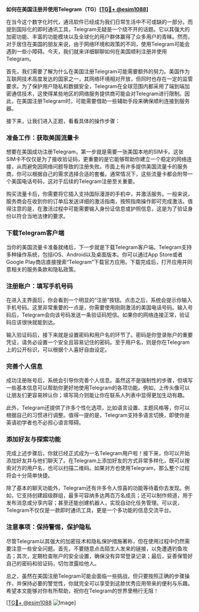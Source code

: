 **如何在美国注册并使用Telegram（TG）[[TG💪+ @esim1088](https://t.me/s/esim1088)]**

在当今这个数字化时代，通讯软件已经成为我们日常生活中不可或缺的一部分。而提到国际化的即时通讯工具，Telegram无疑是一个绕不开的话题。它以其强大的加密功能、丰富的功能模块以及全球化的用户群体赢得了众多用户的青睐。然而，对于居住在美国的朋友来说，由于网络环境和政策的不同，使用Telegram可能会遇到一些小障碍。今天，我们就来详细聊聊如何在美国顺利注册并使用Telegram。

首先，我们需要了解为什么在美国注册Telegram可能需要额外的努力。美国作为互联网技术高度发达的国家之一，其网络环境相对开放，但同时也存在一定的监管要求。为了保护用户隐私和数据安全，Telegram在全球范围内都采用了端到端加密通信技术，这使得某些地区的网络服务提供商可能会对Telegram进行限制。因此，在美国注册Telegram时，可能需要借助一些辅助手段来确保顺利连接到服务器。

接下来，让我们进入正题，看看具体的操作步骤：

### 准备工作：获取美国流量卡

想要在美国成功注册Telegram，第一步就是需要一张美国本地的SIM卡。这张SIM卡不仅仅是为了接收验证码，更重要的是它能够帮助你建立一个稳定的网络连接，从而避免因网络问题导致的注册失败。市面上有许多提供美国流量卡的服务商，你可以根据自己的需求选择合适的套餐。通常情况下，这些流量卡都会附带一个美国电话号码，这对于后续的Telegram注册至关重要。

购买流量卡后，你需要将它插入支持国际漫游的手机中，并激活服务。一般来说，服务商会在收到你的订单后发送详细的激活指南，按照指南操作即可完成激活。值得注意的是，在激活过程中可能需要输入身份证信息或护照信息，这是为了验证身份以符合当地法律的要求。

### 下载Telegram客户端

当你的美国流量卡准备就绪后，下一步就是下载Telegram客户端。Telegram支持多种操作系统，包括iOS、Android以及桌面版本。你可以通过App Store或者Google Play商店直接搜索“Telegram”下载官方应用。下载完成后，打开应用并同意相关的服务条款和隐私政策。

### 注册账户：填写手机号码

在进入主界面后，你会看到一个明显的“注册”按钮。点击之后，系统会提示你输入手机号码。这里非常重要的一点是，你需要使用刚刚激活的美国电话号码。输入号码后，Telegram会向该号码发送一条验证码短信。如果你的网络连接正常，验证码应该很快就能到达。

输入验证码后，接下来就是设置密码和用户名的环节了。密码是你登录账户的重要凭证，请务必设置一个安全且容易记住的密码。至于用户名，则是你在Telegram上的公开标识，可以根据个人喜好自由设定。

### 完善个人信息

成功注册账号后，系统会引导你完善个人信息。虽然这不是强制性的步骤，但填写一些基本信息可以帮助你更好地使用Telegram的各项功能。例如，上传头像可以让朋友们更容易辨认你；填写简介则能让你在联系人列表中显得更加生动有趣。

此外，Telegram还提供了许多个性化选项，比如语言设置、主题风格等，你可以根据自己的习惯进行调整。值得一提的是，Telegram支持多语言切换，即使你是英语初学者也不必担心语言障碍。

### 添加好友与探索功能

完成上述步骤后，你就已经正式成为一名Telegram用户啦！接下来，你可以开始添加好友并与他们聊天了。在Telegram上添加好友的方式非常多样化，既可以搜索对方的用户名，也可以扫描二维码。如果对方也使用Telegram，那么整个过程将会十分简单快捷。

除了基本的聊天功能外，Telegram还有许多令人惊喜的功能等待着你去发现。例如，它支持创建超级群组，最多可容纳多达两百万名成员；还可以制作频道，用于发布消息或分享内容；甚至还能创建机器人，实现自动化任务管理。可以说，Telegram不仅仅是一款即时通讯工具，更是一个多功能的信息交流平台。

### 注意事项：保持警惕，保护隐私

尽管Telegram以其强大的加密技术和隐私保护措施著称，但在使用过程中仍然需要注意一些安全问题。首先，不要随意点击陌生人发来的链接，以免遭遇钓鱼攻击；其次，定期检查账户的安全设置，确保没有异常登录记录；最后，妥善保管好自己的密码和验证码，切勿泄露给他人。

总之，虽然在美国注册Telegram可能会面临一些挑战，但只要按照正确的步骤操作，并保持必要的警觉性，你就完全可以享受到这款优秀应用带来的便利与乐趣。希望本文能够对你有所帮助，祝你在Telegram的世界里畅行无阻！

[[TG💪+ @esim1088](https://t.me/s/esim1088) ![Image](https://i.postimg.cc/4NQfJmqS/Snipaste-2025-05-13-00-14-12.png)]